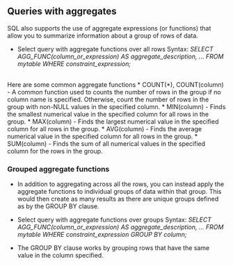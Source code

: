 ## Queries with aggregates

SQL also supports the use of aggregate expressions (or functions) that allow you to summarize information about a group of rows of data.
- Select query with aggregate functions over all rows
Syntax: *SELECT AGG_FUNC(column_or_expression) AS aggregate_description, …
FROM mytable
WHERE constraint_expression;*
<br/>
Here are some common aggregate functions
* COUNT(*), COUNT(column) -	A common function used to counts the number of rows in the group if no column name is specified. Otherwise, count the number of rows in the group with non-NULL values in the specified column.
* MIN(column) -	Finds the smallest numerical value in the specified column for all rows in the group.
* MAX(column) - Finds the largest numerical value in the specified column for all rows in the group.
* AVG(column) - Finds the average numerical value in the specified column for all rows in the group.
* SUM(column) - Finds the sum of all numerical values in the specified column for the rows in the group.

### Grouped aggregate functions
- In addition to aggregating across all the rows, you can instead apply the aggregate functions to individual groups of data within that group. This would then create as many results as there are unique groups defined as by the GROUP BY clause.

- Select query with aggregate functions over groups
Syntax: *SELECT AGG_FUNC(column_or_expression) AS aggregate_description, …
FROM mytable
WHERE constraint_expression
GROUP BY column;*

- The GROUP BY clause works by grouping rows that have the same value in the column specified.


